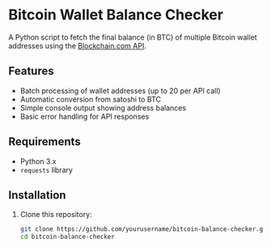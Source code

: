# Bitcoin Wallet Balance Checker

A Python script to fetch the final balance (in BTC) of multiple Bitcoin wallet addresses using the [Blockchain.com API](https://www.blockchain.com/explorer/api).

## Features

- Batch processing of wallet addresses (up to 20 per API call)
- Automatic conversion from satoshi to BTC
- Simple console output showing address balances
- Basic error handling for API responses

## Requirements

- Python 3.x
- `requests` library

## Installation

1. Clone this repository:
   ```bash
   git clone https://github.com/yourusername/bitcoin-balance-checker.git
   cd bitcoin-balance-checker
